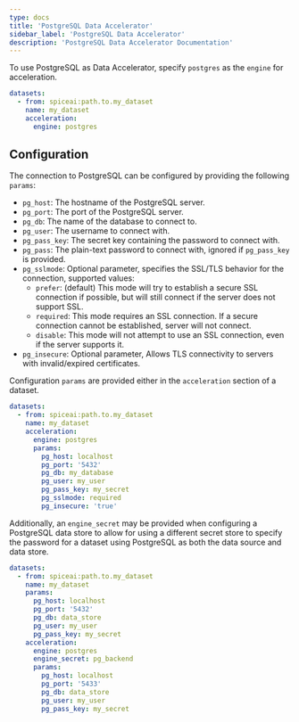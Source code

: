 ```yaml
---
type: docs
title: 'PostgreSQL Data Accelerator'
sidebar_label: 'PostgreSQL Data Accelerator'
description: 'PostgreSQL Data Accelerator Documentation'
---
```


To use PostgreSQL as Data Accelerator, specify `postgres` as the `engine` for acceleration.

```yaml
datasets:
  - from: spiceai:path.to.my_dataset
    name: my_dataset
    acceleration:
      engine: postgres
```

## Configuration

The connection to PostgreSQL can be configured by providing the following `params`:

- `pg_host`: The hostname of the PostgreSQL server.
- `pg_port`: The port of the PostgreSQL server.
- `pg_db`: The name of the database to connect to.
- `pg_user`: The username to connect with.
- `pg_pass_key`: The secret key containing the password to connect with.
- `pg_pass`: The plain-text password to connect with, ignored if `pg_pass_key` is provided.
- `pg_sslmode`: Optional parameter, specifies the SSL/TLS behavior for the connection, supported values:
  - `prefer`: (default) This mode will try to establish a secure SSL connection if possible, but will still connect if the server does not support SSL.
  - `required`: This mode requires an SSL connection. If a secure connection cannot be established, server will not connect.
  - `disable`: This mode will not attempt to use an SSL connection, even if the server supports it.
- `pg_insecure`: Optional parameter, Allows TLS connectivity to servers with invalid/expired certificates.

Configuration `params` are provided either in the `acceleration` section of a dataset.

```yaml
datasets:
  - from: spiceai:path.to.my_dataset
    name: my_dataset
    acceleration:
      engine: postgres
      params:
        pg_host: localhost
        pg_port: '5432'
        pg_db: my_database
        pg_user: my_user
        pg_pass_key: my_secret
        pg_sslmode: required
        pg_insecure: 'true'
```

Additionally, an `engine_secret` may be provided when configuring a PostgreSQL data store to allow for using a different secret store to specify the password for a dataset using PostgreSQL as both the data source and data store.

```yaml
datasets:
  - from: spiceai:path.to.my_dataset
    name: my_dataset
    params:
      pg_host: localhost
      pg_port: '5432'
      pg_db: data_store
      pg_user: my_user
      pg_pass_key: my_secret
    acceleration:
      engine: postgres
      engine_secret: pg_backend
      params:
        pg_host: localhost
        pg_port: '5433'
        pg_db: data_store
        pg_user: my_user
        pg_pass_key: my_secret
```
